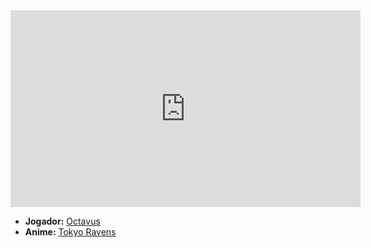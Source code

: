 <iframe width="560" height="315" src="https://www.youtube.com/embed/xPCEwhGEfLU?si=3jx8xL6AuagUDEfN" title="YouTube video player" frameborder="0" allow="accelerometer; autoplay; clipboard-write; encrypted-media; gyroscope; picture-in-picture; web-share" referrerpolicy="strict-origin-when-cross-origin" allowfullscreen></iframe>

- **Jogador:** [Octavus](../Membros/Octavus.md)
- **Anime:** [Tokyo Ravens](../Animes/Tokyo%20Ravens.md)